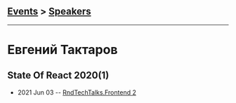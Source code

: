 ## [Events](../README.md) > [Speakers](../speakers.md)
---

# Евгений Тактаров

## State Of React 2020(1)
- 2021 Jun 03 -- [RndTechTalks.Frontend 2](https://youtu.be/z03PctjAx1g)    
